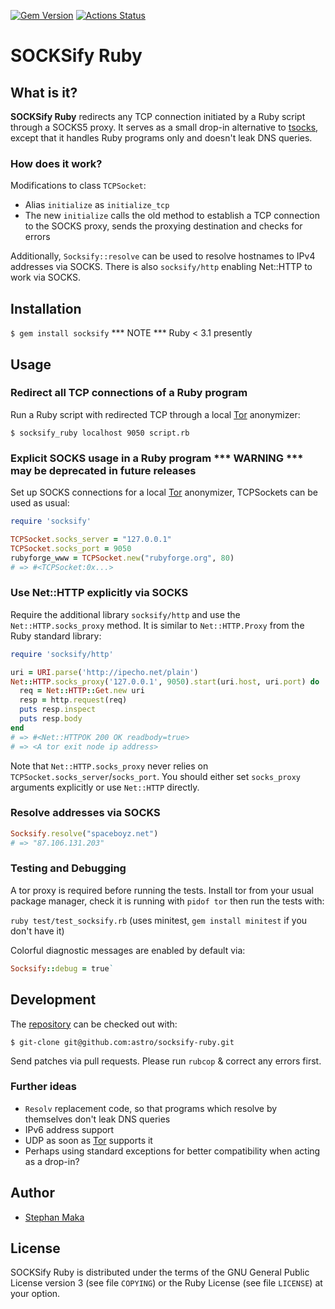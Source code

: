 [![Gem Version](https://badge.fury.io/rb/socksify.svg)](https://badge.fury.io/rb/socksify)
[![Actions Status](https://github.com/astro/socksify-ruby/workflows/CI/badge.svg?branch=master)](https://github.com/astro/socksify-ruby/actions?query=workflow%3ACI)

SOCKSify Ruby
=============

What is it?
-----------

**SOCKSify Ruby** redirects any TCP connection initiated by a Ruby script through a SOCKS5 proxy. It serves as a small drop-in alternative to [tsocks](http://tsocks.sourceforge.net/), except that it handles Ruby programs only and doesn't leak DNS queries.

### How does it work?

Modifications to class `TCPSocket`:

*   Alias `initialize` as `initialize_tcp`
*   The new `initialize` calls the old method to establish a TCP connection to the SOCKS proxy, sends the proxying destination and checks for errors

Additionally, `Socksify::resolve` can be used to resolve hostnames to IPv4 addresses via SOCKS. There is also `socksify/http` enabling Net::HTTP to work via SOCKS.

Installation
------------

`$ gem install socksify` *** NOTE *** Ruby < 3.1 presently

Usage
-----

### Redirect all TCP connections of a Ruby program

Run a Ruby script with redirected TCP through a local [Tor](https://www.torproject.org/) anonymizer:

`$ socksify_ruby localhost 9050 script.rb`

### Explicit SOCKS usage in a Ruby program *** WARNING *** may be deprecated in future releases

Set up SOCKS connections for a local [Tor](https://www.torproject.org/) anonymizer, TCPSockets can be used as usual:

```rb
require 'socksify'

TCPSocket.socks_server = "127.0.0.1"
TCPSocket.socks_port = 9050
rubyforge_www = TCPSocket.new("rubyforge.org", 80)
# => #<TCPSocket:0x...>
```

### Use Net::HTTP explicitly via SOCKS

Require the additional library `socksify/http` and use the `Net::HTTP.socks_proxy` method. It is similar to `Net::HTTP.Proxy` from the Ruby standard library:
```rb
require 'socksify/http'

uri = URI.parse('http://ipecho.net/plain')
Net::HTTP.socks_proxy('127.0.0.1', 9050).start(uri.host, uri.port) do |http|
  req = Net::HTTP::Get.new uri
  resp = http.request(req)
  puts resp.inspect
  puts resp.body
end
# => #<Net::HTTPOK 200 OK readbody=true>
# => <A tor exit node ip address>
```
Note that `Net::HTTP.socks_proxy` never relies on `TCPSocket.socks_server`/`socks_port`. You should either set `socks_proxy` arguments explicitly or use `Net::HTTP` directly.

### Resolve addresses via SOCKS
```rb
Socksify.resolve("spaceboyz.net")
# => "87.106.131.203"
```
### Testing and Debugging

A tor proxy is required before running the tests. Install tor from your usual package manager, check it is running with `pidof tor` then run the tests with:

`ruby test/test_socksify.rb` (uses minitest, `gem install minitest` if you don't have it)

Colorful diagnostic messages are enabled by default via:
```rb
Socksify::debug = true`
```
Development
-----------

The [repository](https://github.com/astro/socksify-ruby/) can be checked out with:

`$ git-clone git@github.com:astro/socksify-ruby.git`

Send patches via pull requests. Please run `rubcop` & correct any errors first.

### Further ideas

*   `Resolv` replacement code, so that programs which resolve by themselves don't leak DNS queries
*   IPv6 address support
*   UDP as soon as [Tor](https://www.torproject.org/) supports it
*   Perhaps using standard exceptions for better compatibility when acting as a drop-in?

Author
------

*   [Stephan Maka](mailto:stephan@spaceboyz.net)

License
-------

SOCKSify Ruby is distributed under the terms of the GNU General Public License version 3 (see file `COPYING`) or the Ruby License (see file `LICENSE`) at your option.